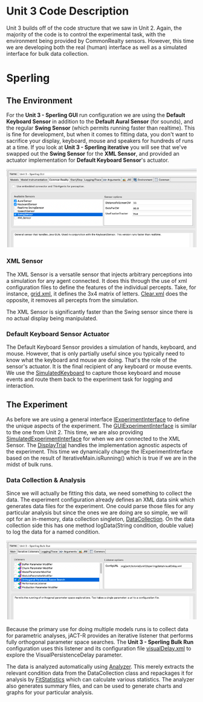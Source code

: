 # Unit 3 Code Description
Unit 3 builds off of the code structure that we saw in Unit 2. Again, the majority
of the code is to control the experimental task, with the environment being provided
by CommonRealty sensors. However, this time we are developing both the real (human)
interface as well as a simulated interface for bulk data collection. 

# Sperling 
## The Environment
For the **Unit 3 - Sperling GUI** run configuration we are using the **Default 
Keyboard Sensor** in addition to the **Default Aural Sensor** (for sounds), and 
the regular **Swing Sensor** (which permits running faster than realtime). This 
is fine for development, but when it comes to fitting data, you don't want to 
sacrifice your display, keyboard, mouse and speakers for hundreds of runs at a time.
If you look at **Unit 3 - Sperling iterative** you will see that we've swapped 
out the **Swing Sensor** for the **XML Sensor**, and provided an actuator implementation
for **Default Keyboard Sensor**'s actuator.

![Unit 3 - Sperling run configuration](images/runConfig.png)

### XML Sensor
The XML Sensor is a versatile sensor that injects arbitrary perceptions into a
simulation for any agent connected. It does this through the use of xml configuration
files to define the features of the individual percepts. Take, for instance, [grid.xml](https://github.com/amharrison/jactr-tutorials/blob/master/org.jactr.tutorial.unit3/src/org/jactr/tutorial/unit3/sperling/sim/grid.xml),
it defines the 3x4 matrix of letters. [Clear.xml](https://github.com/amharrison/jactr-tutorials/blob/master/org.jactr.tutorial.unit3/src/org/jactr/tutorial/unit3/sperling/sim/clear.xml) does the opposite,
it removes all percepts from the simulation. 

The XML Sensor is significantly faster than the Swing sensor since there is no actual
display being manipulated.

### Default Keyboard Sensor Actuator
The Default Keyboard Sensor provides a simulation of hands, keyboard, and mouse. However, 
that is only partially useful since you typically need to know what the keyboard and mouse
are doing. That's the role of the sensor's actuator. It is the final recipient of
any keyboard or mouse events. We use the [SimulatedKeyboard](https://github.com/amharrison/jactr-tutorials/blob/master/org.jactr.tutorial.unit3/src/org/jactr/tutorial/unit3/sperling/sim/SimulatedKeyboard.java) to
capture those keyboard and mouse events and route them back to the experiment task
for logging and interaction.

## The Experiment
As before we are using a general interface [IExperimentInterface](https://github.com/amharrison/jactr-tutorials/blob/master/org.jactr.tutorial.unit3/src/org/jactr/tutorial/unit3/sperling/IExperimentInterface.java)
to define the unique aspects of the experiment. The [GUIExperimentInterface](https://github.com/amharrison/jactr-tutorials/blob/master/org.jactr.tutorial.unit3/src/org/jactr/tutorial/unit3/sperling/ui/GUIExperimentInterface.java) is similar
to the one from Unit 2. This time, we are also providing [SimulatedExperimentInterface](https://github.com/amharrison/jactr-tutorials/blob/master/org.jactr.tutorial.unit3/src/org/jactr/tutorial/unit3/sperling/sim/SimulatedExperimentInterface.java) for
when we are connected to the XML Sensor. The [DisplayTrial](https://github.com/amharrison/jactr-tutorials/blob/master/org.jactr.tutorial.unit3/src/org/jactr/tutorial/unit3/sperling/handler/DisplayTrial.java) handles
the implementation agnostic aspects of the experiment. This time we dynamically
change the IExperimentInterface based on the result of IterativeMain.isRunning() which
is true if we are in the midst of bulk runs.

### Data Collection & Analysis
Since we will actually be fitting this data, we need something to collect the data. The experiment
configuration already defines an XML data sink which generates data files for the experiment. One could
 parse those files for any particular analysis but since the ones we are doing are so simple,
we will opt for an in-memory, data collection singleton, [DataCollection](https://github.com/amharrison/jactr-tutorials/blob/master/org.jactr.tutorial.unit3/src/org/jactr/tutorial/unit3/sperling/data/DataCollection.java).
On the data collection side this has one method logData(String condition, double value) to log the 
data for a named condition. 

![run config](images/runConfig2.png)

Because the primary use for doing multiple models runs is to collect data for parametric analyses, jACT-R
provides an iterative listener that performs fully orthogonal parameter space searches. The **Unit 3 - Sperling Bulk Run**
configuration uses this listener and its configuration file [visualDelay.xml](https://github.com/amharrison/jactr-tutorials/blob/master/org.jactr.tutorial.unit3/src/org/jactr/tutorial/unit3/sperling/data/visualDelay.xml) to 
explore the VisualPersistenceDelay parameter.

The data is analyzed automatically using [Analyzer](https://github.com/amharrison/jactr-tutorials/blob/master/org.jactr.tutorial.unit3/src/org/jactr/tutorial/unit3/sperling/data/Analyzer.java).
This merely extracts the relevant condition data from the DataCollection class and
repackages it for analysis by [FitStatistics](https://github.com/amharrison/jactr-core/blob/master/org.jactr.tools/src/org/jactr/tools/itr/fit/FitStatistics.java) which can calculate
various statistics. The analyzer also generates summary files, and can be used to generate
charts and graphs for your particular analysis.

 